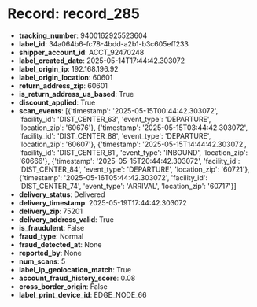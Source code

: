 # Record: record_285

- **tracking_number**: 9400162925523604
- **label_id**: 34a064b6-fc78-4bdd-a2b1-b3c605eff233
- **shipper_account_id**: ACCT_92470248
- **label_created_date**: 2025-05-14T17:44:42.303072
- **label_origin_ip**: 192.168.196.92
- **label_origin_location**: 60601
- **return_address_zip**: 60601
- **is_return_address_us_based**: True
- **discount_applied**: True
- **scan_events**: [{'timestamp': '2025-05-15T00:44:42.303072', 'facility_id': 'DIST_CENTER_63', 'event_type': 'DEPARTURE', 'location_zip': '60676'}, {'timestamp': '2025-05-15T03:44:42.303072', 'facility_id': 'DIST_CENTER_88', 'event_type': 'DEPARTURE', 'location_zip': '60607'}, {'timestamp': '2025-05-15T14:44:42.303072', 'facility_id': 'DIST_CENTER_81', 'event_type': 'INBOUND', 'location_zip': '60666'}, {'timestamp': '2025-05-15T20:44:42.303072', 'facility_id': 'DIST_CENTER_84', 'event_type': 'DEPARTURE', 'location_zip': '60721'}, {'timestamp': '2025-05-16T05:44:42.303072', 'facility_id': 'DIST_CENTER_74', 'event_type': 'ARRIVAL', 'location_zip': '60717'}]
- **delivery_status**: Delivered
- **delivery_timestamp**: 2025-05-19T17:44:42.303072
- **delivery_zip**: 75201
- **delivery_address_valid**: True
- **is_fraudulent**: False
- **fraud_type**: Normal
- **fraud_detected_at**: None
- **reported_by**: None
- **num_scans**: 5
- **label_ip_geolocation_match**: True
- **account_fraud_history_score**: 0.08
- **cross_border_origin**: False
- **label_print_device_id**: EDGE_NODE_66